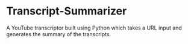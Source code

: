 # Transcript-Summarizer
A YouTube transcriptor built using Python which takes a URL input and generates the summary of  the transcripts.
